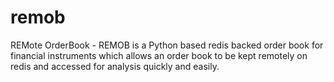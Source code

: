 # remob
REMote OrderBook - REMOB is a Python based redis backed order book for financial instruments which allows an order book to be kept remotely on redis and accessed for analysis quickly and easily. 
